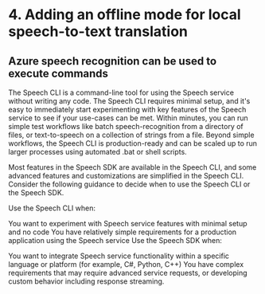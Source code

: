 # 4. Adding an offline mode for local speech-to-text translation

## Azure speech recognition can be used to execute commands

The Speech CLI is a command-line tool for using the Speech service without writing any code. The Speech CLI requires minimal setup, and it's easy to immediately start experimenting with key features of the Speech service to see if your use-cases can be met. Within minutes, you can run simple test workflows like batch speech-recognition from a directory of files, or text-to-speech on a collection of strings from a file. Beyond simple workflows, the Speech CLI is production-ready and can be scaled up to run larger processes using automated .bat or shell scripts.

Most features in the Speech SDK are available in the Speech CLI, and some advanced features and customizations are simplified in the Speech CLI. Consider the following guidance to decide when to use the Speech CLI or the Speech SDK.

Use the Speech CLI when:

You want to experiment with Speech service features with minimal setup and no code
You have relatively simple requirements for a production application using the Speech service
Use the Speech SDK when:

You want to integrate Speech service functionality within a specific language or platform (for example, C#, Python, C++)
You have complex requirements that may require advanced service requests, or developing custom behavior including response streaming.
